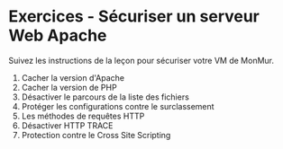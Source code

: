 # Exercices - Sécuriser un serveur Web Apache


Suivez les instructions de la leçon pour sécuriser votre VM de MonMur.  


1. Cacher la version d'Apache  
2. Cacher la version de PHP  
3. Désactiver le parcours de la liste des fichiers  
4. Protéger les configurations contre le surclassement  
5. Les méthodes de requêtes HTTP  
6. Désactiver HTTP TRACE  
7. Protection contre le Cross Site Scripting  
